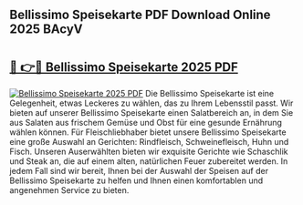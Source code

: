 ## Bellissimo Speisekarte PDF Download Online 2025 BAcyV

# <h2><a href="http://gcdccu.nevu.top/?p=Bellissimo+Speisekarte">🔗 👉🔴 Bellissimo Speisekarte 2025 PDF</a></h2>

[![Bellissimo Speisekarte 2025 PDF](https://i.imgur.com/dBaPXMq.png)](http://gcdccu.nevu.top/?p=Bellissimo+Speisekarte)
Die Bellissimo Speisekarte ist eine Gelegenheit, etwas Leckeres zu wählen, das zu Ihrem Lebensstil passt. Wir bieten auf unserer Bellissimo Speisekarte einen Salatbereich an, in dem Sie aus Salaten aus frischem Gemüse und Obst für eine gesunde Ernährung wählen können. Für Fleischliebhaber bietet unsere Bellissimo Speisekarte eine große Auswahl an Gerichten: Rindfleisch, Schweinefleisch, Huhn und Fisch. Unseren Auserwählten bieten wir exquisite Gerichte wie Schaschlik und Steak an, die auf einem alten, natürlichen Feuer zubereitet werden. In jedem Fall sind wir bereit, Ihnen bei der Auswahl der Speisen auf der Bellissimo Speisekarte zu helfen und Ihnen einen komfortablen und angenehmen Service zu bieten.
